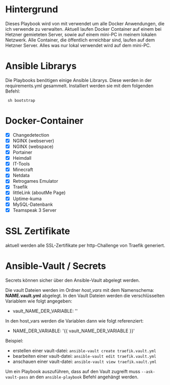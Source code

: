 # Hintergrund

Dieses Playbook wird von mit verwendet um alle Docker Anwendungen, die ich verwende zu verwalten. Aktuell laufen Docker Container auf einem bei Hetzner gemieteten Server, sowie auf einem mini-PC in meinem lokalen Netzwerk. Alle Container, die öffentlich erreichbar sind, laufen auf dem Hetzner Server. Alles was nur lokal verwendet wird auf dem mini-PC.

# Ansible Librarys

Die Playbooks benötigen einige Ansible Librarys. Diese werden in der requirements.yml gesammelt.
Installiert werden sie mit dem folgenden Befehl:

<code> sh bootstrap </code>

# Docker-Container

- [x] Changedetection
- [x] NGINX (webserver)
- [x] NGINX (webspace)
- [x] Portainer
- [x] Heimdall
- [x] IT-Tools
- [x] Minecraft
- [x] Netdata
- [x] Retrogames Emulator
- [x] Traefik
- [x] littleLink (aboutMe Page)
- [x] Uptime-kuma
- [x] MySQL-Datenbank
- [x] Teamspeak 3 Server

# SSL Zertifikate

aktuell werden alle SSL-Zertifikate per http-Challenge von Traefik generiert.

# Ansible-Vault / Secrets

Secrets können sicher über den Ansible-Vault abgelegt werden.

Die vault Dateien werden im Ordner _host_vars_ mit dem Namenschema: **NAME.vault.yml** abgelegt. In den Vault Dateien werden die verschlüsselten Variablem wie folgt angegeben:

- vault_NAME_DER_VARIABLE: ''

In den host_vars werden die Variablen dann wie folgt referenziert:

- NAME_DER_VARIABLE: '{{ vault_NAME_DER_VARIABLE }}'

Beispiel:

- erstellen einer vault-datei: `ansible-vault create traefik.vault.yml`
- bearbeiten einer vault-datei: `ansible-vault edit traefik.vault.yml`
- anschauen einer vault-datei: `ansible-vault view traefik.vault.yml`

Um ein Playbook auszuführen, dass auf den Vault zugreift muss `--ask-vault-pass` an den `ansible-playbook` Befehl angehängt werden.
